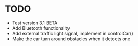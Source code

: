 # TODO

- Test version 3.1 BETA
- Add Bluetooth functionality
- Add external traffic light signal, implement in controlCar()
- Make the car turn around obstacles when it detects one
